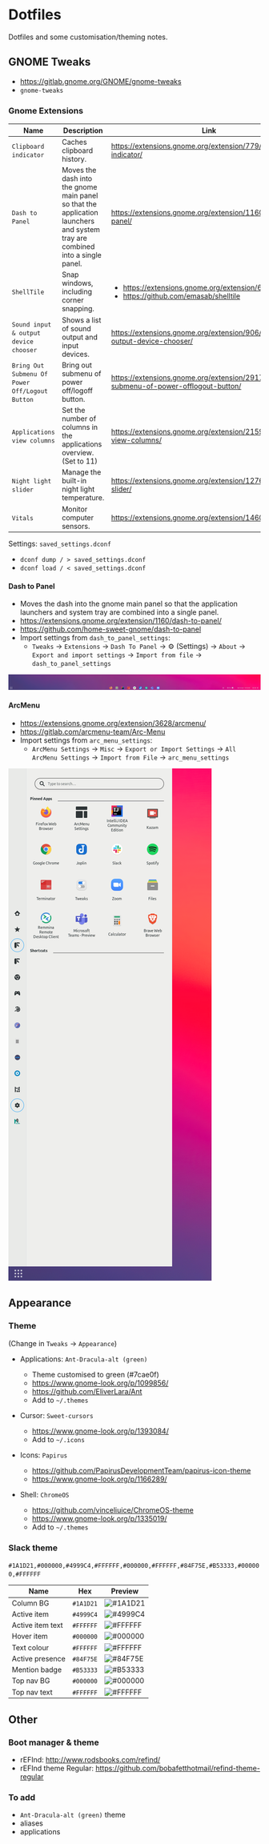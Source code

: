 # Dotfiles

Dotfiles and some customisation/theming notes.

## GNOME Tweaks

- https://gitlab.gnome.org/GNOME/gnome-tweaks
- `gnome-tweaks`

### Gnome Extensions

| Name | Description | Link |
|------|-------------|------|
| `Clipboard indicator` | Caches clipboard history. | https://extensions.gnome.org/extension/779/clipboard-indicator/ |
| `Dash to Panel` | Moves the dash into the gnome main panel so that the application launchers and system tray are combined into a single panel. | https://extensions.gnome.org/extension/1160/dash-to-panel/ |
| `ShellTile` | Snap windows, including corner snapping. | <ul><li>https://extensions.gnome.org/extension/657/shelltile/ </li><li>https://github.com/emasab/shelltile </li></ul> |
| `Sound input & output device chooser` | Shows a list of sound output and input devices. | https://extensions.gnome.org/extension/906/sound-output-device-chooser/ |
| `Bring Out Submenu Of Power Off/Logout Button` | Bring out submenu of power off/logoff button. | https://extensions.gnome.org/extension/2917/bring-out-submenu-of-power-offlogout-button/ |
| `Applications view columns` | Set the number of columns in the applications overview. (Set to 11) | https://extensions.gnome.org/extension/2159/application-view-columns/ |
| `Night light slider` | Manage the built-in night light temperature. | https://extensions.gnome.org/extension/1276/night-light-slider/ |
| `Vitals` | Monitor computer sensors. | https://extensions.gnome.org/extension/1460/vitals/ |

Settings: `saved_settings.dconf`
- `dconf dump / > saved_settings.dconf`
- `dconf load / < saved_settings.dconf`

#### Dash to Panel

- Moves the dash into the gnome main panel so that the application launchers and system tray are combined into a single panel.
- https://extensions.gnome.org/extension/1160/dash-to-panel/
- https://github.com/home-sweet-gnome/dash-to-panel
- Import settings from `dash_to_panel_settings`:
  - `Tweaks` &rightarrow; `Extensions` &rightarrow; `Dash To Panel` &rightarrow; :gear: (Settings) &rightarrow; `About` &rightarrow; `Export and import settings` &rightarrow; `Import from file` &rightarrow; `dash_to_panel_settings`

![](images/dash-to-panel.png)

#### ArcMenu

- https://extensions.gnome.org/extension/3628/arcmenu/
- https://gitlab.com/arcmenu-team/Arc-Menu
- Import settings from `arc_menu_settings`:
  - `ArcMenu Settings` &rightarrow; `Misc` &rightarrow; `Export or Import Settings` &rightarrow; `All ArcMenu Settings` &rightarrow; `Import from File` &rightarrow; `arc_menu_settings`

![](images/arc-menu.png)

## Appearance

### Theme

(Change in `Tweaks` &rightarrow; `Appearance`)

- Applications: `Ant-Dracula-alt (green)`
  - Theme customised to green (#7cae0f)
  - https://www.gnome-look.org/p/1099856/
  - https://github.com/EliverLara/Ant
  - Add to `~/.themes`

- Cursor: `Sweet-cursors`
  - https://www.gnome-look.org/p/1393084/
  - Add to `~/.icons`

- Icons: `Papirus`
  - https://github.com/PapirusDevelopmentTeam/papirus-icon-theme
  - https://www.gnome-look.org/p/1166289/

- Shell: `ChromeOS`
  - https://github.com/vinceliuice/ChromeOS-theme
  - https://www.gnome-look.org/p/1335019/
  - Add to `~/.themes`

### Slack theme

`#1A1D21,#000000,#4999C4,#FFFFFF,#000000,#FFFFFF,#84F75E,#B53333,#000000,#FFFFFF`

| Name | Hex | Preview |
|------|-----|---------|
| Column BG | `#1A1D21` | ![#1A1D21](https://via.placeholder.com/15/1A1D21/000000?text=+) |
| Active item | `#4999C4` | ![#4999C4](https://via.placeholder.com/15/4999C4/000000?text=+) |
| Active item text | `#FFFFFF` | ![#FFFFFF](https://via.placeholder.com/15/FFFFFF/000000?text=+) |
| Hover item | `#000000` | ![#000000](https://via.placeholder.com/15/000000/000000?text=+) |
| Text colour | `#FFFFFF` | ![#FFFFFF](https://via.placeholder.com/15/FFFFFF/000000?text=+) |
| Active presence | `#84F75E` | ![#84F75E](https://via.placeholder.com/15/84F75E/000000?text=+) |
| Mention badge | `#B53333` | ![#B53333](https://via.placeholder.com/15/B53333/000000?text=+) |
| Top nav BG | `#000000` | ![#000000](https://via.placeholder.com/15/000000/000000?text=+) |
| Top nav text | `#FFFFFF` | ![#FFFFFF](https://via.placeholder.com/15/FFFFFF/000000?text=+) |

## Other

### Boot manager & theme

- rEFInd: http://www.rodsbooks.com/refind/
- rEFInd theme Regular: https://github.com/bobafetthotmail/refind-theme-regular

### To add

- `Ant-Dracula-alt (green)` theme
- aliases
- applications
